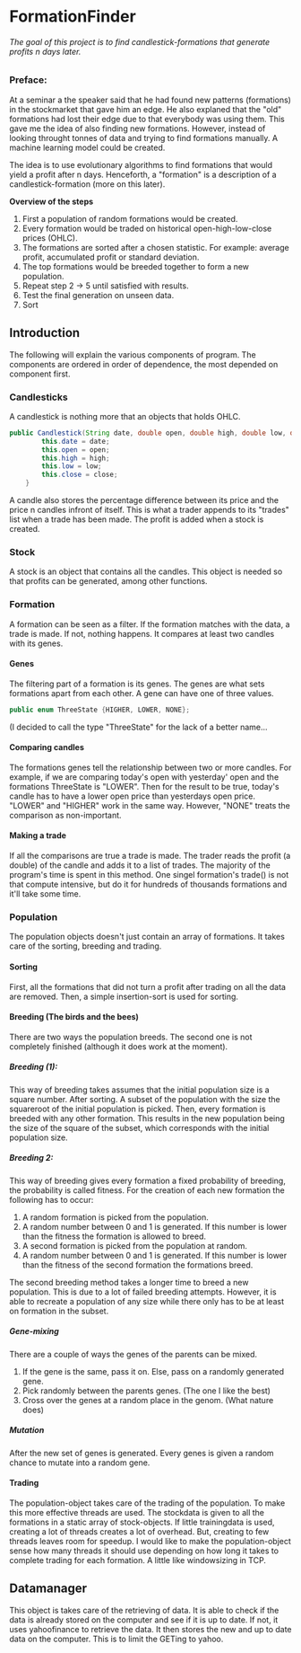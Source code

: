 # FormationFinder

###### The goal of this project is to find candlestick-formations that generate profits n days later.

### Preface:
At a seminar a the speaker said that he had found new patterns (formations) in the stockmarket that gave him an edge. He also explaned that the "old" formations had lost their edge due to that everybody was using them. This gave me the idea of also finding new formations. However, instead of looking throught tonnes of data and trying to find formations manually. A machine learning model could be created.

The idea is to use evolutionary algorithms to find formations that would yield a profit after n days. Henceforth, a "formation" is a description of a candlestick-formation (more on this later).

**Overview of the steps**
1) First a population of random formations would be created.
2) Every formation would be traded on historical open-high-low-close prices (OHLC).
3) The formations are sorted after a chosen statistic. For example: average profit, accumulated profit or standard deviation.
4) The top formations would be breeded together to form a new population.
5) Repeat step 2 -> 5 until satisfied with results.
6) Test the final generation on unseen data.
7) Sort

## Introduction
The following will explain the various components of program. The components are ordered in order of dependence, the most depended on component first.
### Candlesticks
A candlestick is nothing more that an objects that holds OHLC.
```Java
public Candlestick(String date, double open, double high, double low, double close) {
		this.date = date;
		this.open = open;
		this.high = high;
		this.low = low;
		this.close = close;
	}
```
A candle also stores the percentage difference between its price and the price n candles infront of itself. This is what a trader appends to its "trades" list when a trade has been made. The profit is added when a stock is created.

### Stock
A stock is an object that contains all the candles. This object is needed so that profits can be generated, among other functions.

### Formation
A formation can be seen as a filter. If the formation matches with the data, a trade is made. If not, nothing happens. It compares at least two candles with its genes.
#### Genes
The filtering part of a formation is its genes. The genes are what sets formations apart from each other. A gene can have one of three values. 
```Java
public enum ThreeState {HIGHER, LOWER, NONE};
```
(I decided to call the type "ThreeState" for the lack of a better name...

#### Comparing candles
The formations genes tell the relationship between two or more candles. For example, if we are comparing today's open with yesterday' open and the formations ThreeState is "LOWER". Then for the result to be true, today's candle has to have a lower open price than yesterdays open price. "LOWER" and "HIGHER" work in the same way. However, "NONE" treats the comparison as non-important.

#### Making a trade
If all the comparisons are true a trade is made. The trader reads the profit (a double) of the candle and adds it to a list of trades.
The majority of the program's time is spent in this method. One singel formation's trade() is not that compute intensive, but do it for hundreds of thousands formations and it'll take some time.

### Population
The population objects doesn't just contain an array of formations. It takes care of the sorting, breeding and trading.
#### Sorting
First, all the formations that did not turn a profit after trading on all the data are removed. Then, a simple insertion-sort is used for sorting. 
#### Breeding (The birds and the bees)
There are two ways the population breeds. The second one is not completely finished (although it does work at the moment).
##### Breeding (1):
This way of breeding takes assumes that the initial population size is a square number. After sorting. A subset of the population with the size the squareroot of the initial population is picked. Then, every formation is breeded with any other formation. This results in the new population being the size of the square of the subset, which corresponds with the initial population size.

##### Breeding 2:
This way of breeding gives every formation a fixed probability of breeding, the probability is called fitness. For the creation of each new formation the following has to occur:
1) A random formation is picked from the population. 
2) A random number between 0 and 1 is generated. If this number is lower than the fitness the formation is allowed to breed.
3) A second formation is picked from the population at random.
4) A random number between 0 and 1 is generated. If this number is lower than the fitness of the second formation the formations breed.

The second breeding method takes a longer time to breed a new population. This is due to a lot of failed breeding attempts. However, it is able to recreate a population of any size while there only has to be at least on formation in the subset.

##### Gene-mixing
There are a couple of ways the genes of the parents can be mixed. 
1) If the gene is the same, pass it on. Else, pass on a randomly generated gene.
2) Pick randomly between the parents genes. (The one I like the best)
3) Cross over the genes at a random place in the genom. (What nature does)
##### Mutation
After the new set of genes is generated. Every genes is given a random chance to mutate into a random gene.

#### Trading
The population-object takes care of the trading of the population. To make this more effective threads are used. The stockdata is given to all the formations in a static array of stock-objects. If little trainingdata is used, creating a lot of threads creates a lot of overhead. But, creating to few threads leaves room for speedup. I would like to make the population-object sense how many threads it should use depending on how long it takes to complete trading for each formation. A little like windowsizing in TCP.

## Datamanager
This object is takes care of the retrieving of data. It is able to check if the data is already stored on the computer and see if it is up to date. If not, it uses yahoofinance to retrieve the data. It then stores the new and up to date data on the computer. This is to limit the GETing to yahoo.
